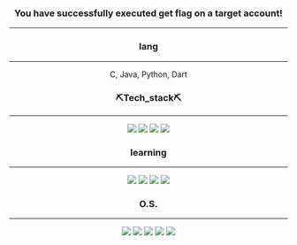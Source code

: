 

<div align="center">


### You have successfully executed get flag on a target account!


-----------------

### lang
-----------------
C, Java, Python, Dart

### ⛏️Tech_stack⛏️
-------------------

<div align="center">

<img src="https://img.shields.io/badge/next.js-white.svg?style=for-the-badge&logo=next.js&logoColor=black" />
<img src="https://img.shields.io/badge/node.js-339933.svg?style=for-the-badge&logo=nodedotjs&logoColor=white" />
<img src="https://img.shields.io/badge/Flutter-02569B.svg?style=for-the-badge&logo=flutter&logoColor=white" />
<img src="https://img.shields.io/badge/wireshark-1679A7.svg?style=for-the-badge&logo=wireshark&logoColor=white" />

<div align=center>

### learning

----------------

<img src="https://img.shields.io/badge/assemblyscript-007AAC?style=for-the-badge&logo=assemblyscript&logoColor=white" /> 
<img src="https://img.shields.io/badge/LLVM-262D3A?style=for-the-badge&logo=LLVM&logoColor=white" /> 
<img src="https://img.shields.io/badge/Swift-F05138?style=for-the-badge&logo=Swift&logoColor=white" /> 
<img src="https://img.shields.io/badge/wasmer-4946DD?style=for-the-badge&logo=wasmer&logoColor=white" /> 

### O.S.

----------------

</div>


<img src="https://img.shields.io/badge/debian-A81D33?style=for-the-badge&logo=debian&logoColor=white" /> 
<img src="https://img.shields.io/badge/ubuntu-orange?style=for-the-badge&logo=ubuntu&logoColor=white" /> 
<img src="https://img.shields.io/badge/kalilinux-557C94?style=for-the-badge&logo=kalilinux&logoColor=black" />
<img src="https://img.shields.io/badge/Windows-0078D6?style=for-the-badge&logo=windows&logoColor=white" />
<img src="https://img.shields.io/badge/mac%20os-white?style=for-the-badge&logo=apple&logoColor=black" />

<div align=center>
  
